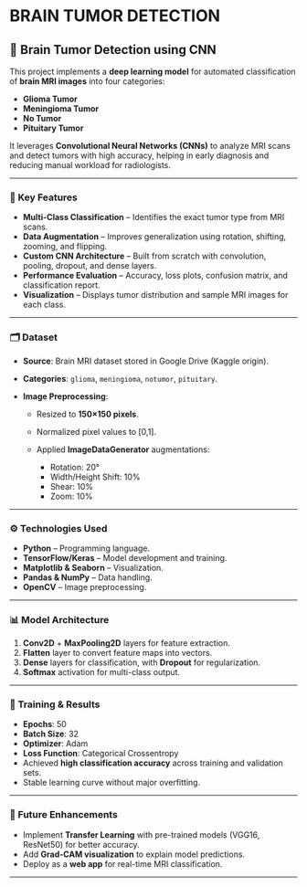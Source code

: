 # BRAIN TUMOR DETECTION

## 🧠 Brain Tumor Detection using CNN

This project implements a **deep learning model** for automated classification of **brain MRI images** into four categories:

* **Glioma Tumor**
* **Meningioma Tumor**
* **No Tumor**
* **Pituitary Tumor**

It leverages **Convolutional Neural Networks (CNNs)** to analyze MRI scans and detect tumors with high accuracy, helping in early diagnosis and reducing manual workload for radiologists.

---

### 📌 Key Features

* **Multi-Class Classification** – Identifies the exact tumor type from MRI scans.
* **Data Augmentation** – Improves generalization using rotation, shifting, zooming, and flipping.
* **Custom CNN Architecture** – Built from scratch with convolution, pooling, dropout, and dense layers.
* **Performance Evaluation** – Accuracy, loss plots, confusion matrix, and classification report.
* **Visualization** – Displays tumor distribution and sample MRI images for each class.

---

### 🗂 Dataset

* **Source**: Brain MRI dataset stored in Google Drive (Kaggle origin).
* **Categories**: `glioma`, `meningioma`, `notumor`, `pituitary`.
* **Image Preprocessing**:

  * Resized to **150×150 pixels**.
  * Normalized pixel values to \[0,1].
  * Applied **ImageDataGenerator** augmentations:

    * Rotation: 20°
    * Width/Height Shift: 10%
    * Shear: 10%
    * Zoom: 10%

---

### ⚙️ Technologies Used

* **Python** – Programming language.
* **TensorFlow/Keras** – Model development and training.
* **Matplotlib & Seaborn** – Visualization.
* **Pandas & NumPy** – Data handling.
* **OpenCV** – Image preprocessing.

---

### 📊 Model Architecture

1. **Conv2D** + **MaxPooling2D** layers for feature extraction.
2. **Flatten** layer to convert feature maps into vectors.
3. **Dense** layers for classification, with **Dropout** for regularization.
4. **Softmax** activation for multi-class output.

---

### 🚀 Training & Results

* **Epochs**: 50
* **Batch Size**: 32
* **Optimizer**: Adam
* **Loss Function**: Categorical Crossentropy
* Achieved **high classification accuracy** across training and validation sets.
* Stable learning curve without major overfitting.

---

### 📌 Future Enhancements

* Implement **Transfer Learning** with pre-trained models (VGG16, ResNet50) for better accuracy.
* Add **Grad-CAM visualization** to explain model predictions.
* Deploy as a **web app** for real-time MRI classification.

---
